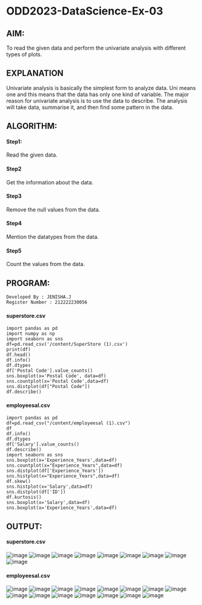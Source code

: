 # ODD2023-DataScience-Ex-03
## AIM:
To read the given data and perform the univariate analysis with different types of plots.

## EXPLANATION
Univariate analysis is basically the simplest form to analyze data. Uni means one and this means that the data has only one kind of variable. The major reason for univariate analysis is to use the data to describe. The analysis will take data, summarise it, and then find some pattern in the data.

## ALGORITHM:
#### Step1: 
Read the given data.

#### Step2
Get the information about the data.

#### Step3
Remove the null values from the data.

#### Step4
Mention the datatypes from the data.

#### Step5
Count the values from the data.
## PROGRAM:
```
Developed By : JENISHA.J
Register Number : 212222230056
```
#### superstore.csv
```
import pandas as pd
import numpy as np
import seaborn as sns
df=pd.read_csv('/content/SuperStore (1).csv')
print(df)
df.head()
df.info()
df.dtypes
df['Postal Code'].value_counts()
sns.boxplot(x='Postal Code', data=df)
sns.countplot(x='Postal Code',data=df)
sns.distplot(df["Postal Code"])
df.describe()
```
#### employeesal.csv
```
import pandas as pd
df=pd.read_csv("/content/employeesal (1).csv")
df
df.info()
df.dtypes
df['Salary'].value_counts()
df.describe()
import seaborn as sns
sns.boxplot(x='Experience_Years',data=df)
sns.countplot(x="Experience_Years",data=df)
sns.distplot(df['Experience_Years'])
sns.histplot(x="Experience_Years",data=df)
df.skew()
sns.histplot(x='Salary',data=df)
sns.distplot(df['ID'])
df.kurtosis()
sns.boxplot(x='Salary',data=df)
sns.boxplot(x='Experience_Years',data=df)
```
## OUTPUT:
#### superstore.csv
![image](https://github.com/Jenishajustin/ODD2023-DataScience-Ex-03/assets/119405070/023fa84b-8e58-44de-8f96-509ef8acc4f5)
![image](https://github.com/Jenishajustin/ODD2023-DataScience-Ex-03/assets/119405070/b3509fea-bff0-447d-b577-b0e533ec2511)
![image](https://github.com/Jenishajustin/ODD2023-DataScience-Ex-03/assets/119405070/fa0f28a6-d014-4bff-89b3-26ffa6c8baf4)
![image](https://github.com/Jenishajustin/ODD2023-DataScience-Ex-03/assets/119405070/2449c8ee-e1a2-4588-bb53-6c020c732b4d)
![image](https://github.com/Jenishajustin/ODD2023-DataScience-Ex-03/assets/119405070/fac88e9e-0b64-4411-a137-50aaeec077ee)
![image](https://github.com/Jenishajustin/ODD2023-DataScience-Ex-03/assets/119405070/c878b1cf-a3f8-46d5-842e-4342714557e6)
![image](https://github.com/Jenishajustin/ODD2023-DataScience-Ex-03/assets/119405070/3b0aa3b9-444f-490f-84e1-d12758aa5751)
![image](https://github.com/Jenishajustin/ODD2023-DataScience-Ex-03/assets/119405070/ba134c8c-cfb7-4cc8-9a2c-a1345a9319bb)
![image](https://github.com/Jenishajustin/ODD2023-DataScience-Ex-03/assets/119405070/b989ca48-f109-439f-b4f2-c043713c1f8b)

#### employeesal.csv
![image](https://github.com/Jenishajustin/ODD2023-DataScience-Ex-03/assets/119405070/fa163c69-0445-446f-a1db-742183886545)
![image](https://github.com/Jenishajustin/ODD2023-DataScience-Ex-03/assets/119405070/0276d8ad-9109-4640-9a71-761bb2e01190)
![image](https://github.com/Jenishajustin/ODD2023-DataScience-Ex-03/assets/119405070/24a72c9a-575e-42ce-a884-22f43766cdda)
![image](https://github.com/Jenishajustin/ODD2023-DataScience-Ex-03/assets/119405070/72fd3986-8ea4-4c81-a32c-090743528560)
![image](https://github.com/Jenishajustin/ODD2023-DataScience-Ex-03/assets/119405070/69e7db3d-34eb-4fb1-9e93-503230753580)
![image](https://github.com/Jenishajustin/ODD2023-DataScience-Ex-03/assets/119405070/4f9d67e8-2e42-4195-9fd8-e347b47d876d)
![image](https://github.com/Jenishajustin/ODD2023-DataScience-Ex-03/assets/119405070/4e69c469-3e43-40c2-96df-46eac73f1cf2)
![image](https://github.com/Jenishajustin/ODD2023-DataScience-Ex-03/assets/119405070/ac861a96-d2d4-4825-b185-9aaaacfdc4d0)
![image](https://github.com/Jenishajustin/ODD2023-DataScience-Ex-03/assets/119405070/c914a24a-967c-4b5b-8f43-46336a8fe6fb)
![image](https://github.com/Jenishajustin/ODD2023-DataScience-Ex-03/assets/119405070/e81c4088-fd69-4bf2-b8a5-3badc7c562c6)
![image](https://github.com/Jenishajustin/ODD2023-DataScience-Ex-03/assets/119405070/d61cc1ee-de32-4c5e-b7ee-482763401025)
![image](https://github.com/Jenishajustin/ODD2023-DataScience-Ex-03/assets/119405070/3d1e6b59-8996-40eb-92b6-fdc1461bc23f)
![image](https://github.com/Jenishajustin/ODD2023-DataScience-Ex-03/assets/119405070/d768a98d-c763-4330-9863-257bb32c5df1)
![image](https://github.com/Jenishajustin/ODD2023-DataScience-Ex-03/assets/119405070/9a2eb633-f3ec-4823-af08-c16815e2a6e1)
![image](https://github.com/Jenishajustin/ODD2023-DataScience-Ex-03/assets/119405070/663938e8-1187-48ed-9371-160d8bfc3895)

